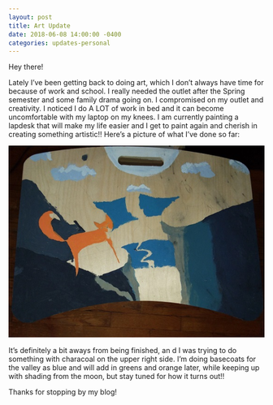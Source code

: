 ```yaml
---
layout: post
title: Art Update
date: 2018-06-08 14:00:00 -0400
categories: updates-personal
---
```


Hey there!

Lately I’ve been getting back to doing art, which I don’t always have time for because of work and school. I really needed the outlet after the Spring semester and some family drama going on. I compromised on my outlet and creativity. I noticed I do A LOT of work in bed and it can become uncomfortable with my laptop on my knees. I am currently painting a lapdesk that will make my life easier and I get to paint again and cherish in creating something artistic!! Here’s a picture of what I’ve done so far:

![alt text](/images/lp1-1.jpg "Progress of my lapdesk") 

It’s definitely a bit aways from being finished, an d I was trying to do something with characoal on the upper right side. I’m doing basecoats for the valley as blue and will add in greens and orange later, while keeping up with shading from the moon, but stay tuned for how it turns out!!

Thanks for stopping by my blog!

